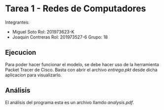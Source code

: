 # Tarea 1 - Redes de Computadores

Integrantes:
* Miguel Soto           Rol: 201973623-K
* Joaquin Contreras     Rol: 201973527-6
Grupo: 18

## Ejecucion

Para poder hacer funcionar el modelo, se debe hacer
uso de la herramienta Packet Tracer de Cisco. Basta
con abrir el archivo _entrega.pkt_ desde dicha
aplicacion para visualizarlo.

## Análisis

El análisis del programa esta es un archivo llamdo
_analysis.pdf_.


